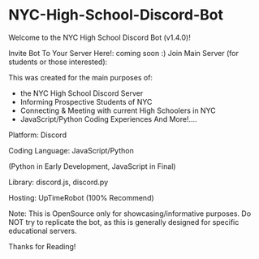 # NYC-High-School-Discord-Bot

Welcome to the NYC High School Discord Bot (v1.4.0)!

Invite Bot To Your Server Here!: coming soon :)
Join Main Server (for students or those interested): 

This was created for the main purposes of:
- the NYC High School Discord Server
- Informing Prospective Students of NYC 
- Connecting & Meeting with current High Schoolers in NYC
- JavaScript/Python Coding Experiences
And More!....

Platform: Discord

Coding Language: JavaScript/Python

(Python in Early Development, JavaScript in Final)

Library: discord.js, discord.py 

Hosting: UpTimeRobot (100% Recommend)

Note: This is OpenSource only for showcasing/informative purposes. Do NOT try to replicate the bot, 
as this is generally designed for specific educational servers. 

Thanks for Reading!
